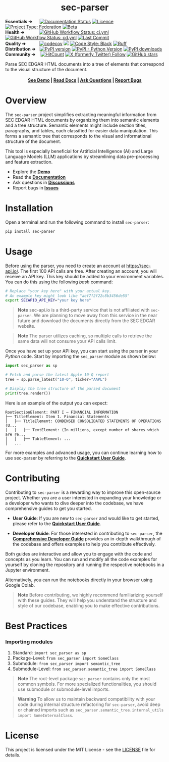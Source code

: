 <p align="center">&nbsp;</p>
<p align="center">
  <h1 align="center"><b>sec-parser</b></h1>
</p>
<p align="left">
  <!-- Using &nbsp; for alignment due to GitHub README limitations -->
  <b>Essentials ➔&nbsp;&nbsp;&nbsp;&nbsp;&nbsp;&nbsp;</b>
  <a href='https://sec-parser.readthedocs.io/en/latest/?badge=latest'><img src='https://readthedocs.org/projects/sec-parser/badge/?version=latest' alt='Documentation Status' /></a>
  <a href="LICENSE"><img src="https://img.shields.io/github/license/alphanome-ai/sec-parser.svg" alt="Licence"></a>
  <a href="https://project-types.github.io/#federation"><img src="https://img.shields.io/badge/project%20type-federation-brightgreen" alt="Project Type: Federation"></a>
  <!-- NOTE: After changing stability level here, also change it in pyproject.toml -->
  <a href="https://github.com/mkenney/software-guides/blob/master/STABILITY-BADGES.md#beta"><img src="https://img.shields.io/badge/stability-beta-33bbff.svg" alt="Beta"></a>
  <br>
  <b>Health ➔&nbsp;&nbsp;&nbsp;&nbsp;&nbsp;&nbsp;&nbsp;&nbsp;&nbsp;&nbsp;&nbsp;&nbsp;&nbsp;</b>
  <a href="https://github.com/alphanome-ai/sec-parser/actions/workflows/ci.yml"><img alt="GitHub Workflow Status: ci.yml" src="https://img.shields.io/github/actions/workflow/status/alphanome-ai/sec-parser/ci.yml?label=ci"></a>
  <a href="https://github.com/alphanome-ai/sec-parser/actions/workflows/cd.yml"><img alt="GitHub Workflow Status: cd.yml" src="https://img.shields.io/github/actions/workflow/status/alphanome-ai/sec-parser/cd.yml?label=cd"></a>
  <a href="https://github.com/alphanome-ai/sec-parser/commits/main"><img alt="Last Commit" src="https://img.shields.io/github/last-commit/alphanome-ai/sec-parser"></a>  
  <br>
  <b>Quality ➔&nbsp;&nbsp;&nbsp;&nbsp;&nbsp;&nbsp;&nbsp;&nbsp;&nbsp;&nbsp;&nbsp;&nbsp;</b>
  <a href="https://codecov.io/gh/alphanome-ai/sec-parser"><img src="https://codecov.io/gh/alphanome-ai/sec-parser/graph/badge.svg?token=KJLA96CBCN" alt="codecov" /></a>
  <a href="https://mypy-lang.org/"><img src="https://img.shields.io/badge/type%20checked-mypy-blue.svg"></a>
  <a href="https://github.com/psf/black"><img alt="Code Style: Black" src="https://img.shields.io/badge/code%20style-black-000000.svg"></a>
  <a href="https://github.com/astral-sh/ruff"><img src="https://img.shields.io/endpoint?url=https://raw.githubusercontent.com/astral-sh/ruff/main/assets/badge/v2.json" alt="Ruff"></a>
  <br>
  <b>Distribution ➔&nbsp;&nbsp;&nbsp;</b>
  <a href="https://badge.fury.io/py/sec-parser"><img src="https://badge.fury.io/py/sec-parser.svg" alt="PyPI version" /></a>
  <a href="https://pypi.org/project/sec-parser/"><img alt="PyPI - Python Version" src="https://img.shields.io/pypi/pyversions/sec-parser"></a>
  <a href="https://pypistats.org/packages/sec-parser"><img src="https://img.shields.io/pypi/dm/sec-parser.svg" alt="PyPI downloads"></a>
  <br>
  <b>Community ➔&nbsp;&nbsp;&nbsp;&nbsp;</b>
  <a href="http://hits.dwyl.com/alphanome-ai/sec-parser"><img src="https://img.shields.io/endpoint?url=https%3A%2F%2Fhits.dwyl.com%2Falphanome-ai%2Fsec-parser.json%3Fshow%3Dunique" alt="HitCount" /></a>
  <a href="https://twitter.com/alphanomeai"><img alt="X (formerly Twitter) Follow" src="https://img.shields.io/twitter/follow/alphanomeai"></a>
  <a href="https://github.com/alphanome-ai/sec-parser"><img src="https://img.shields.io/github/stars/alphanome-ai/sec-parser.svg?style=social&label=Star us on GitHub!" alt="GitHub stars"></a>
</p>

<div align="left">
  Parse SEC EDGAR HTML documents into a tree of elements that correspond to the visual structure of the document.
</div>
<br>
<div align="center">
  <b>
  <a href="https://parser.app.alphanome.dev">See Demo</a> |
  <a href="https://sec-parser.rtfd.io">Read Docs</a> |
  <a href="https://github.com/alphanome-ai/sec-parser/discussions">Ask Questions</a> |
  <a href="https://github.com/alphanome-ai/sec-parser/issues">Report Bugs</a>
  </b>
</div>
<be>

# Overview

The `sec-parser` project simplifies extracting meaningful information from SEC EDGAR HTML documents by organizing them into semantic elements and a tree structure. Semantic elements might include section titles, paragraphs, and tables, each classified for easier data manipulation. This forms a semantic tree that corresponds to the visual and informational structure of the document.

This tool is especially beneficial for Artificial Intelligence (AI) and Large Language Models (LLM) applications by streamlining data pre-processing and feature extraction.

- Explore the [**Demo**](https://parser.app.alphanome.dev/)
- Read the [**Documentation**](https://sec-parser.rtfd.io)
- Ask questions in [**Discussions**](https://github.com/alphanome-ai/sec-parser/discussions)
- Report bugs in [**Issues**](https://github.com/alphanome-ai/sec-parser/issues)

# Installation

Open a terminal and run the following command to install `sec-parser`:

```bash
pip install sec-parser
```

# Usage

Before using the parser, you need to create an account at https://sec-api.io/. The first 100 API calls are free. After creating an account, you will receive an API key. This key should be added to your environment variables. You can do this using the following *bash* command:

```bash
# Replace "your key here" with your actual key. 
# An example key might look like "aef7f2f22c8b3456de55"
export SECAPIO_API_KEY="your key here"
```

> **Note**
sec-api.io is a third-party service that is not affiliated with `sec-parser`. We are planning to move away from this service in the near future and download the documents directly from the SEC EDGAR website. 

> **Note**
The parser utilizes caching, so multiple calls to retrieve the same data will not consume your API calls limit.

Once you have set up your API key, you can start using the parser in your *Python* code. Start by importing the `sec_parser` module as shown below:

```python
import sec_parser as sp

# Fetch and parse the latest Apple 10-Q report
tree = sp.parse_latest("10-Q", ticker="AAPL")

# Display the tree structure of the parsed document
print(tree.render())
```
Here is an example of the output you can expect:
```
RootSectionElement: PART I — FINANCIAL INFORMATION
├── TitleElement: Item 1. Financial Statements
│   ├── TitleElement: CONDENSED CONSOLIDATED STATEMENTS OF OPERATIONS (U...
│   │   ├── TextElement: (In millions, except number of shares which are re...
│   │   ├── TableElement: ...
│   ...
```

For more examples and advanced usage, you can continue learning how to use sec-parser by referring to the [**Quickstart User Guide**](https://sec-parser.readthedocs.io/en/latest/notebooks/quickstart_user_guide.html).

# Contributing

Contributing to `sec-parser` is a rewarding way to improve this open-source project. Whether you are a user interested in expanding your knowledge or a developer who wants to dive deeper into the codebase, we have comprehensive guides to get you started.

- **User Guide**: If you are new to `sec-parser` and would like to get started, please refer to the [**Quickstart User Guide**](https://sec-parser.readthedocs.io/en/latest/notebooks/quickstart_user_guide.html).
  
- **Developer Guide**: For those interested in contributing to `sec-parser`, the [**Comprehensive Developer Guide**](https://sec-parser.readthedocs.io/en/latest/notebooks/comprehensive_developer_guide.html) provides an in-depth walkthrough of the codebase and offers examples to help you contribute effectively.

Both guides are interactive and allow you to engage with the code and concepts as you learn. You can run and modify all the code examples for yourself by cloning the repository and running the respective notebooks in a Jupyter environment.

Alternatively, you can run the notebooks directly in your browser using Google Colab.

> **Note**
Before contributing, we highly recommend familiarizing yourself with these guides. They will help you understand the structure and style of our codebase, enabling you to make effective contributions.

# Best Practices

### Importing modules

1. Standard: `import sec_parser as sp`
1. Package-Level: `from sec_parser import SomeClass`
1. Submodule: `from sec_parser import semantic_tree`
1. Submodule-Level: `from sec_parser.semantic_tree import SomeClass`

> **Note**
The root-level package `sec_parser` contains only the most common symbols. For more specialized functionalities, you should use submodule or submodule-level imports.

> **Warning**
To allow us to maintain backward compatibility with your code during internal structure refactoring for `sec-parser`, avoid deep or chained imports such as `sec_parser.semantic_tree.internal_utils import SomeInternalClass`.

# License
This project is licensed under the MIT License - see the [LICENSE](LICENSE) file for details.
